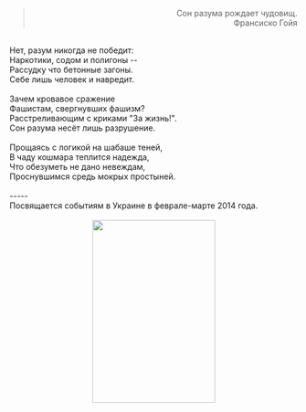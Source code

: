 <blockquote class="tr_bq">
<div style="text-align: right;">
Сон разума рождает чудовищ.</div>
<div style="text-align: right;">
Франсиско Гойя</div>
</blockquote>
<div style="text-align: right;">
<br /></div>
Нет, разум никогда не победит:<br />
Наркотики, содом и полигоны --<br />
Рассудку что бетонные загоны.<br />
Себе лишь человек и навредит.<br />
<br />
Зачем кровавое сражение<br />
Фашистам, свергнувших фашизм?<br />
Расстреливающим с криками "За жизнь!".<br />
Сон разума несёт лишь разрушение.<br />
<br />
Прощаясь с логикой на шабаше теней,<br />
В чаду кошмара теплится надежда,<br />
Что обезуметь не дано невеждам,<br />
Проснувшимся средь мокрых простыней.<br />
<br />
<a name='more'></a>-----<br />
Посвящается событиям в Украине в феврале-марте 2014 года.<br />
<br />
<div class="separator" style="clear: both; text-align: center;">
<a href="http://upload.wikimedia.org/wikipedia/commons/thumb/e/e3/Le_songe_de_la_raison.jpg/404px-Le_songe_de_la_raison.jpg" imageanchor="1" style="margin-left: 1em; margin-right: 1em;"><img border="0" src="http://upload.wikimedia.org/wikipedia/commons/thumb/e/e3/Le_songe_de_la_raison.jpg/404px-Le_songe_de_la_raison.jpg" height="320" width="215" /></a></div>
<br />
<br />